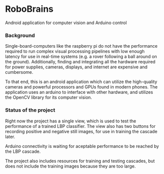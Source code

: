 # RoboBrains
Android application for computer vision and Arduino control

### Background
Single-board-computers like the raspberry pi do not have the performance required to run complex visual processing pipelines with low enough latency for use in real-time systems (e.g. a rover following a ball around on the ground). Additionally, finding and integrating all the hardware required for power supplies, cameras, displays, and internet are expensive and cumbersome. 

To that end, this is an android application which can utilize the high-quality cameras and powerful processors and GPUs found in modern phones. The application uses an arduino to interface with other hardware, and utilizes the OpenCV library for its computer vision. 

### Status of the project
Right now the project has a single view, which is used to test the performance of a trained LBP classifier. The view also has two buttons for recording positive and negative still images, for use in training the cascade later.

Arduino connectivity is waiting for aceptable performance to be reached by the LBP cascade.

The project also includes resources for training and testing cascades, but does not include the training images because they are too large.
